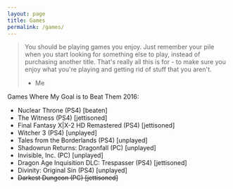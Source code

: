 ```yaml
---
layout: page
title: Games
permalink: /games/
---
```


> You should be playing games you enjoy. Just remember your pile when you start
> looking for something else to play, instead of purchasing another title. That's
> really all this is for - to make sure you enjoy what you're playing and getting
> rid of stuff that you aren't.
> - Me

Games Where My Goal is to Beat Them 2016:


- Nuclear Throne (PS4) [beaten]
- The Witness (PS4) [jettisoned]
- Final Fantasy X|X-2 HD Remastered (PS4) [jettisoned]
- Witcher 3 (PS4) [unplayed]
- Tales from the Borderlands (PS4) [unplayed]
- Shadowrun Returns: Dragonfall (PC) [unplayed]
- Invisible, Inc. (PC) [unplayed]
- Dragon Age Inquisition DLC: Trespasser (PS4) [jettisoned]
- Divinity: Original Sin (PS4) [unplayed]
- ~~Darkest Dungeon (PC) [jettisoned]~~
